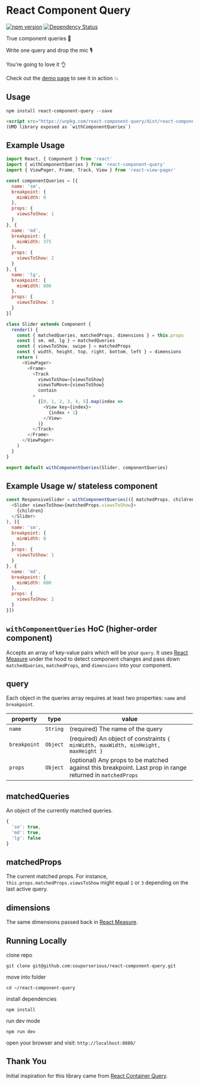 # React Component Query

[![npm version](https://badge.fury.io/js/react-component-query.svg)](https://badge.fury.io/js/react-component-query)
[![Dependency Status](https://david-dm.org/souporserious/react-component-query.svg)](https://david-dm.org/souporserious/react-component-query)

True component queries 🎉

Write one query and drop the mic 🎙

You're going to love it 👌

Check out the [demo page](https://souporserious.github.io/react-component-query/) to see it in action 💥

## Usage

`npm install react-component-query --save`

```html
<script src="https://unpkg.com/react-component-query/dist/react-component-query.js"></script>
(UMD library exposed as `withComponentQueries`)
```

## Example Usage

```js
import React, { Component } from 'react'
import { withComponentQueries } from 'react-component-query'
import { ViewPager, Frame, Track, View } from 'react-view-pager'

const componentQueries = [{
  name: 'sm',
  breakpoint: {
    minWidth: 0
  },
  props: {
    viewsToShow: 1
  }
}, {
  name: 'md',
  breakpoint: {
    minWidth: 375
  },
  props: {
    viewsToShow: 2
  }
}, {
  name: 'lg',
  breakpoint: {
    minWidth: 800
  },
  props: {
    viewsToShow: 3
  }
}]

class Slider extends Component {
  render() {
    const { matchedQueries, matchedProps, dimensions } = this.props
    const { sm, md, lg } = matchedQueries
    const { viewsToShow, swipe } = matchedProps
    const { width, height, top, right, bottom, left } = dimensions
    return (
      <ViewPager>
        <Frame>
          <Track
            viewsToShow={viewsToShow}
            viewsToMove={viewsToShow}
            contain
          >
            {[0, 1, 2, 3, 4, 5].map(index =>
              <View key={index}>
                {index + 1}
              </View>
            )}
          </Track>
        </Frame>
      </ViewPager>
    )
  }
}

export default withComponentQueries(Slider, componentQueries)
```

## Example Usage w/ stateless component

```js
const ResponsiveSlider = withComponentQueries(({ matchedProps, children }) => (
  <Slider viewsToShow={matchedProps.viewsToShow}>
    {children}
  </Slider>
), [{
  name: 'sm',
  breakpoint: {
    minWidth: 0
  },
  props: {
    viewsToShow: 1
  }
}, {
  name: 'md',
  breakpoint: {
    minWidth: 600
  },
  props: {
    viewsToShow: 2
  }
}])
```

## `withComponentQueries` HoC (higher-order component)

Accepts an array of key-value pairs which will be your `query`. It uses [React Measure](https://github.com/souporserious/react-measure) under the hood to detect component changes and pass down `matchedQueries`, `matchedProps`, and `dimensions` into your component.

## query
Each object in the queries array requires at least two properties: `name` and `breakpoint`.

| property      | type      | value             |
| ------------- | --------- | ----------------- |
| `name`        | `String`  | (required) The name of the query
| `breakpoint`  | `Object`  | (required) An object of constraints `{ minWidth, maxWidth, minHeight, maxHeight }`|
| `props`       | `Object`  | (optional) Any props to be matched against this breakpoint. Last prop in range returned in `matchedProps` |

## matchedQueries

An object of the currently matched queries.

```js
{
  'sm': true,
  'md': true,
  'lg': false
}
```

## matchedProps

The current matched props. For instance, `this.props.matchedProps.viewsToShow` might equal `1` or `3` depending on the last active query.

## dimensions

The same dimensions passed back in [React Measure](https://github.com/souporserious/react-measure/blob/master/README.md#onmeasure-proptypesfunc).

## Running Locally

clone repo

`git clone git@github.com:souporserious/react-component-query.git`

move into folder

`cd ~/react-component-query`

install dependencies

`npm install`

run dev mode

`npm run dev`

open your browser and visit: `http://localhost:8080/`

## Thank You

Initial inspiration for this library came from [React Container Query](https://github.com/d6u/react-container-query).

